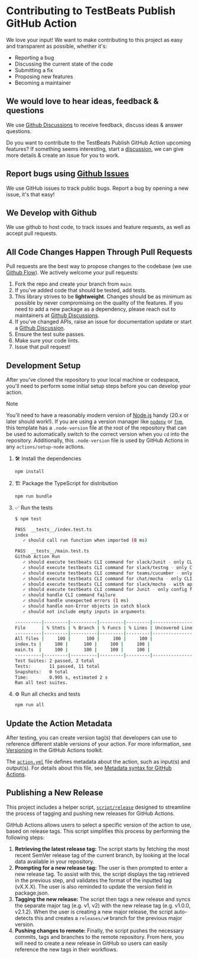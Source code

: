 # Contributing to TestBeats Publish GitHub Action

We love your input! We want to make contributing to this project as easy and transparent as possible, whether it's:

- Reporting a bug
- Discussing the current state of the code
- Submitting a fix
- Proposing new features
- Becoming a maintainer

## We would love to hear ideas, feedback & questions

We use [Github Discussions](https://github.com/test-results-reporter/publish/discussions) to receive feedback, discuss ideas & answer questions.

Do you want to contribute to the TestBeats Publish GitHub Action upcoming features? If something seems interesting, start a [discussion](https://github.com/test-results-reporter/publish/discussions), we can give more details & create an issue for you to work. 


## Report bugs using [Github Issues](https://github.com/test-results-reporter/publish/issues)

We use GitHub issues to track public bugs. Report a bug by opening a new issue, it's that easy!


## We Develop with Github

We use github to host code, to track issues and feature requests, as well as accept pull requests.


## All Code Changes Happen Through Pull Requests

Pull requests are the best way to propose changes to the codebase (we use [Github Flow](https://guides.github.com/introduction/flow/index.html)). We actively welcome your pull requests:

1. Fork the repo and create your branch from `main`.
2. If you've added code that should be tested, add tests.
3. This library strives to be **lightweight**. Changes should be as minimum as possible by never compromising on the quality of the features. If you need to add a new package as a dependency, please reach out to maintainers at [Github Discussions](https://github.com/test-results-reporter/publish/discussions). 
4. If you've changed APIs, raise an issue for documentation update or start a [Github Discussion](https://github.com/test-results-reporter/publish/discussions).
5. Ensure the test suite passes.
6. Make sure your code lints.
7. Issue that pull request!

## Development Setup

After you've cloned the repository to your local machine or codespace, you'll
need to perform some initial setup steps before you can develop your action.

> [!NOTE]
>
> You'll need to have a reasonably modern version of
> [Node.js](https://nodejs.org) handy (20.x or later should work!). If you are
> using a version manager like [`nodenv`](https://github.com/nodenv/nodenv) or
> [`fnm`](https://github.com/Schniz/fnm), this template has a `.node-version`
> file at the root of the repository that can be used to automatically switch to
> the correct version when you `cd` into the repository. Additionally, this
> `.node-version` file is used by GitHub Actions in any `actions/setup-node`
> actions.

1. :hammer_and_wrench: Install the dependencies

   ```bash
   npm install
   ```

2. :building_construction: Package the TypeScript for distribution

   ```bash
   npm run bundle
   ```

3. :white_check_mark: Run the tests

   ```bash
   $ npm test

   PASS  __tests__/index.test.ts
   index
      ✓ should call run function when imported (8 ms)

   PASS  __tests__/main.test.ts
   Github Action Run
      ✓ should execute testbeats CLI command for slack/Junit - only CLI params (2 ms)
      ✓ should execute testbeats CLI command for slack/testng - only CLI params
      ✓ should execute testbeats CLI command for teams/cucumber - only CLI params
      ✓ should execute testbeats CLI command for chat/mocha - only CLI params
      ✓ should execute testbeats CLI command for slack/mocha - with api key, project, and run (1 ms)
      ✓ should execute testbeats CLI command for Junit - only config file
      ✓ should handle CLI command failure
      ✓ should handle unexpected errors (1 ms)
      ✓ should handle non-Error objects in catch block
      ✓ should not include empty inputs in arguments

   ----------|---------|----------|---------|---------|-------------------
   File      | % Stmts | % Branch | % Funcs | % Lines | Uncovered Line #s
   ----------|---------|----------|---------|---------|-------------------
   All files |     100 |      100 |     100 |     100 |
   index.ts |     100 |      100 |     100 |     100 |
   main.ts  |     100 |      100 |     100 |     100 |
   ----------|---------|----------|---------|---------|-------------------
   Test Suites: 2 passed, 2 total
   Tests:       11 passed, 11 total
   Snapshots:   0 total
   Time:        0.995 s, estimated 2 s
   Ran all test suites.
   ```

4. :gear: Run all checks and tests

   ```bash
   npm run all
   ```

## Update the Action Metadata

After testing, you can create version tag(s) that developers can use to
reference different stable versions of your action. For more information, see
[Versioning](https://github.com/actions/toolkit/blob/master/docs/action-versioning.md)
in the GitHub Actions toolkit.

The [`action.yml`](action.yml) file defines metadata about the action, such as
input(s) and output(s). For details about this file, see
[Metadata syntax for GitHub Actions](https://docs.github.com/en/actions/creating-actions/metadata-syntax-for-github-actions).

## Publishing a New Release

This project includes a helper script, [`script/release`](./script/release)
designed to streamline the process of tagging and pushing new releases for
GitHub Actions.

GitHub Actions allows users to select a specific version of the action to use,
based on release tags. This script simplifies this process by performing the
following steps:

1. **Retrieving the latest release tag:** The script starts by fetching the most
   recent SemVer release tag of the current branch, by looking at the local data
   available in your repository.
1. **Prompting for a new release tag:** The user is then prompted to enter a new
   release tag. To assist with this, the script displays the tag retrieved in
   the previous step, and validates the format of the inputted tag (vX.X.X). The
   user is also reminded to update the version field in package.json.
1. **Tagging the new release:** The script then tags a new release and syncs the
   separate major tag (e.g. v1, v2) with the new release tag (e.g. v1.0.0,
   v2.1.2). When the user is creating a new major release, the script
   auto-detects this and creates a `releases/v#` branch for the previous major
   version.
1. **Pushing changes to remote:** Finally, the script pushes the necessary
   commits, tags and branches to the remote repository. From here, you will need
   to create a new release in GitHub so users can easily reference the new tags
   in their workflows.

